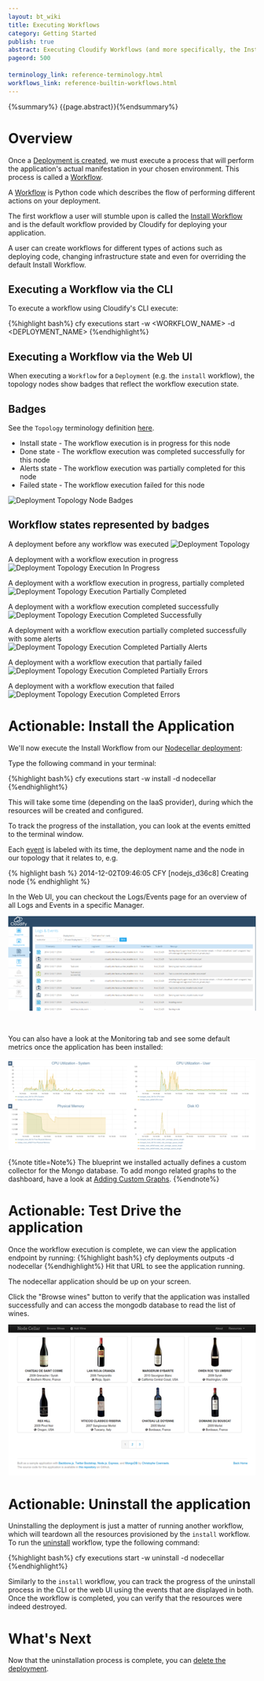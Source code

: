 ```yaml
---
layout: bt_wiki
title: Executing Workflows
category: Getting Started
publish: true
abstract: Executing Cloudify Workflows (and more specifically, the Install and Uninstall Workflows)
pageord: 500

terminology_link: reference-terminology.html
workflows_link: reference-builtin-workflows.html
---
```

{%summary%} {{page.abstract}}{%endsummary%}


# Overview

Once a [Deployment is created](getting-started-create-deployment.html), we must execute a process that will perform the application's actual manifestation in your chosen environment.
This process is called a [Workflow]({{page.terminology_link}}#workflow).

A [Workflow]({{page.terminology_link}}#workflow) is Python code which describes the flow of performing different actions on your deployment.

The first workflow a user will stumble upon is called the [Install Workflow]({{page.workflows_link}}#install) and is the default workflow provided by Cloudify for deploying your application.

A user can create workflows for different types of actions such as deploying code, changing infrastructure state and even for overriding the default Install Workflow.


## Executing a Workflow via the CLI

To execute a workflow using Cloudify's CLI execute:

{%highlight bash%}
cfy executions start -w <WORKFLOW_NAME> -d <DEPLOYMENT_NAME>
{%endhighlight%}


## Executing a Workflow via the Web UI

When executing a `Workflow` for a `Deployment` (e.g. the `install` workflow), the topology nodes show badges that reflect the workflow execution state.

## Badges
See the `Topology` terminology definition [here]({{page.terminology_topology}}).<br/>

* Install state - The workflow execution is in progress for this node
* Done state - The workflow execution was completed successfully for this node
* Alerts state - The workflow execution was partially completed for this node
* Failed state - The workflow execution failed for this node

![Deployment Topology Node Badges](/guide/images/ui/ui-deployment-topology-badges.png)

## Workflow states represented by badges
A deployment before any workflow was executed
![Deployment Topology](/guide/images/ui/ui-deployment-topology-1.png)

A deployment with a workflow execution in progress
![Deployment Topology Execution In Progress](/guide/images/ui/ui-deployment-topology-2.png)

A deployment with a workflow execution in progress, partially completed
![Deployment Topology Execution Partially Completed](/guide/images/ui/ui-deployment-topology-3.png)

A deployment with a workflow execution completed successfully
![Deployment Topology Execution Completed Successfully](/guide/images/ui/ui-deployment-topology-4.png)

A deployment with a workflow execution partially completed successfully with some alerts
![Deployment Topology Execution Completed Partially Alerts](/guide/images/ui/ui-deployment-topology-5.png)

A deployment with a workflow execution that partially failed
![Deployment Topology Execution Completed Partially Errors](/guide/images/ui/ui-deployment-topology-6.png)

A deployment with a workflow execution that failed
![Deployment Topology Execution Completed Errors](/guide/images/ui/ui-deployment-topology-7.png)


# Actionable: Install the Application

We'll now execute the Install Workflow from our [Nodecellar deployment](getting-started-create-deployment.html#actionable-create-a-deployment):

Type the following command in your terminal:

{%highlight bash%}
cfy executions start -w install -d nodecellar
{%endhighlight%}

This will take some time (depending on the IaaS provider), during which the resources will be created and configured.

To track the progress of the installation, you can look at the events emitted to the terminal window.

Each [event]({{page.terminology_link}}#event) is labeled with its time,
the deployment name and the node in our topology that it relates to, e.g.

{% highlight bash %}
2014-12-02T09:46:05 CFY <nodecellar> [nodejs_d36c8] Creating node
{% endhighlight %}

In the Web UI, you can checkout the Logs/Events page for an overview of all Logs and Events in a specific Manager.

![Events](/guide/images3/guide/quickstart-openstack/events.png)

<br>

You can also have a look at the Monitoring tab and see some default metrics once the application has been installed:

![Metrics](/guide/images3/guide/default_dashboard.png)

{%note title=Note%}
The blueprint we installed actually defines a custom collector for the Mongo database.
To add mongo related graphs to the dashboard, have a look at [Adding Custom Graphs](/guide/3.1/ui-monitoring.html#example---customize-your-dashboard).
{%endnote%}

# Actionable: Test Drive the application

Once the workflow execution is complete, we can view the application endpoint by running:
{%highlight bash%}
cfy deployments outputs -d nodecellar
{%endhighlight%}
Hit that URL to see the application running.

The nodecellar application should be up on your screen.

Click the "Browse wines" button to verify that the application was installed successfully
and can access the mongodb database to read the list of wines.

![Nodecellar](/guide/images3/guide/quickstart-openstack/nodecellar.png)

# Actionable: Uninstall the application

Uninstalling the deployment is just a matter of running another workflow, which will teardown all the resources provisioned by the `install` workflow.
To run the [uninstall]({{page.workflows_link}}#uninstall) workflow, type the following command:

{%highlight bash%}
cfy executions start -w uninstall -d nodecellar
{%endhighlight%}

Similarly to the `install` workflow, you can track the progress of the
uninstall process in the CLI or the web UI using the events that are displayed in both.
Once the workflow is completed, you can verify that the resources were indeed destroyed.

# What's Next

Now that the uninstallation process is complete, you can [delete the deployment](getting-started-delete-deployment.html).
